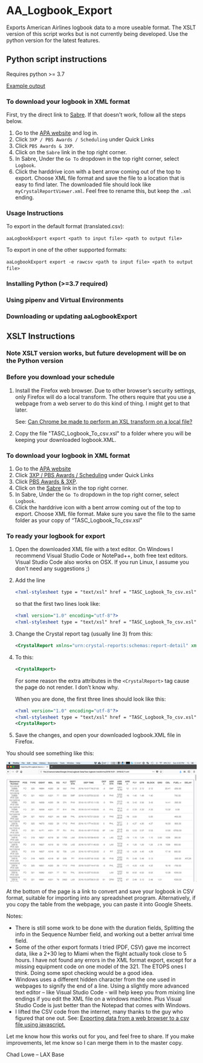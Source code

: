 # AA_Logbook_Export

Exports American Airlines logbook data to a more useable format. The XSLT version of this script works but is not currently being developed. Use the python version for the latest features.

## Python script instructions

Requires python >= 3.7

[Example output](https://github.com/DonalChilde/AA_Logbook_Export/tree/master/Python/tests/resources)

### To download your logbook in XML format

First, try the direct link to [Sabre](https://tasc.alliedpilots.org/Sabre/SabreLogin.aspx). If that doesn't work, follow all the steps below.

1. Go to the [APA website](https://www.alliedpilots.org) and log in.
1. Click `3XP / PBS Awards / Scheduling` under Quick Links
1. Click `PBS Awards & 3XP`.
1. Click on the `Sabre` link in the top right corner.
1. In Sabre, Under the `Go To` dropdown in the top right corner, select `Logbook`.
1. Click the harddrive icon with a bent arrow coming out of the top to export. Choose XML file format and save the file to a location that is easy to find later. The downloaded file should look like `myCrystalReportViewer.xml`. Feel free to rename this, but keep the `.xml` ending.

### Usage Instructions

To export in the default format (translated.csv):  

`aaLogbookExport export <path to input file> <path to output file>`

To export in one of the other supported formats:

`aaLogbookExport export -e rawcsv <path to input file> <path to output file>`  

### Installing Python (>=3.7 required)

### Using pipenv and Virtual Environments

### Downloading or updating aaLogbookExport

## XSLT Instructions

### Note XSLT version works, but future development will be on the Python version

### Before you download your schedule

1. Install the Firefox web browser. Due to other browser’s security settings, only Firefox will do a local transform. The others require that you use a webpage from a web server to do this kind of thing. I might get to that later.  

   See: [Can Chrome be made to perform an XSL transform on a local file?
](https://stackoverflow.com/questions/3828898/can-chrome-be-made-to-perform-an-xsl-transform-on-a-local-file?rq=1)
2. Copy the file "TASC_Logbook_To_csv.xsl" to a folder where you will be keeping your downloaded logbook.XML.

### To download your logbook in XML format

1. Go to the [APA website](https://www.alliedpilots.org)
1. Click [3XP / PBS Awards / Scheduling](https://www.alliedpilots.org/Committees/Scheduling) under Quick Links
1. Click [PBS Awards & 3XP](https://oac.alliedpilots.org/).
1. Click on the [Sabre](https://tasc.alliedpilots.org/Sabre/SabreLogin.aspx) link in the top right corner.
1. In Sabre, Under the `Go To` dropdown in the top right corner, select `Logbook`.
1. Click the harddrive icon with a bent arrow coming out of the top to export. Choose XML file format. Make sure you save the file to the same folder as your copy of “TASC_Logbook_To_csv.xsl”

### To ready your logbook for export

1. Open the downloaded XML file with a text editor. On Windows I recommend Visual Studio Code or NotePad++, both free text editors. Visual Studio Code also works on OSX. If you run Linux, I assume you don't need any suggestions ;)

1. Add the line  

   ```xml
   <?xml-stylesheet type = "text/xsl" href = "TASC_Logbook_To_csv.xsl"?>
   ```  

   so that the first two lines look like:  

   ```xml
   <?xml version="1.0" encoding="utf-8"?>
   <?xml-stylesheet type = "text/xsl" href = "TASC_Logbook_To_csv.xsl"?>
   ```

1. Change the Crystal report tag (usually line 3) from this:

   ```xml
   <CrystalReport xmlns="urn:crystal-reports:schemas:report-detail" xmlns:xsi="http://www.w3.org/2001/XMLSchema-instance" xsi:schemaLocation="urn:crystal-reports:schemas:report-detail http://www.businessobjects.com/products/xml/CR2008Schema.xsd">
   ```

1. To this:

   ```xml
   <CrystalReport>
   ```

   For some reason the extra attributes in the `<CrystalReport>` tag cause the page do not render. I don’t know why.

   When you are done, the first three lines should look like this:

   ```xml
   <?xml version="1.0" encoding="utf-8"?>
   <?xml-stylesheet type = "text/xsl" href = "TASC_Logbook_To_csv.xsl"?>
   <CrystalReport>
   ```

1. Save the changes, and open your downloaded logbook.XML file in Firefox.

You should see something like this:

![example of web page table](XSLT/Logbook_Screenshot.png)

At the bottom of the page is a link to convert and save your logbook in CSV format, suitable for importing into any spreadsheet program.
Alternatively, if you copy the table from the webpage, you can paste it into Google Sheets.

Notes:

- There is still some work to be done with the duration fields, Splitting the info in the Sequence Number field, and working out a better arrival time field.
- Some of the other export formats I tried (PDF, CSV) gave me incorrect data, like a 2+30 leg to Miami when the flight actually took close to 5 hours. I have not found any errors in the XML format export, except for a missing equipment code on one model of the 321. The ETOPS ones I think. Doing some spot checking would be a good idea.
- Windows uses a different hidden character from the one used in webpages to signify the end of a line. Using a slightly more advanced text editor – like Visual Studio Code -  will help keep you from mixing line endings if you edit the XML file on a windows machine. Plus Visual Studio Code is just better than the Notepad that comes with Windows.
- I lifted the CSV code from the internet, many thanks to the guy who figured that one out. See: [Exporting data from a web browser to a csv file using javascript.](https://adilapapaya.wordpress.com/2013/11/15/exporting-data-from-a-web-browser-to-a-csv-file-using-javascript/)

Let me know how this works out for you, and feel free to share. If you make improvements, let me know so I can merge them in to the master copy.

Chad Lowe – LAX Base